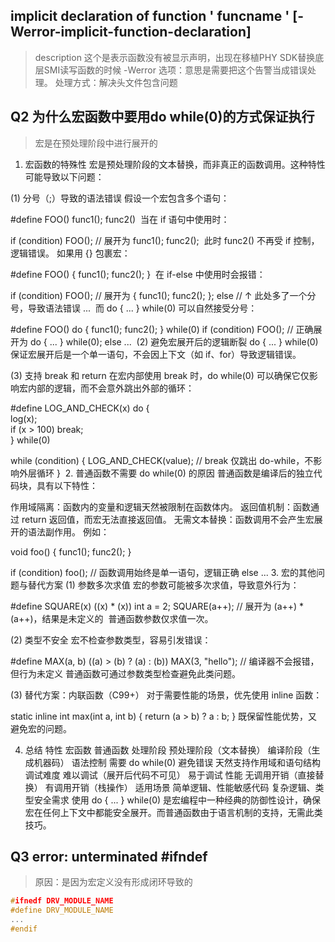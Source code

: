 

## implicit declaration of function ' funcname  ' [-Werror-implicit-function-declaration]

>  description
这个是表示函数没有被显示声明，出现在移植PHY SDK替换底层SMI读写函数的时候
-Werror 选项：意思是需要把这个告警当成错误处理。
处理方式：解决头文件包含问题

## Q2 为什么宏函数中要用do while(0)的方式保证执行

> 宏是在预处理阶段中进行展开的

1. 宏函数的特殊性
宏是预处理阶段的文本替换，而非真正的函数调用。这种特性可能导致以下问题：

(1) 分号（;）导致的语法错误
假设一个宏包含多个语句：

#define FOO() func1(); func2()
​
当在 if 语句中使用时：

if (condition)
    FOO();  // 展开为 func1(); func2();
​
此时 func2() 不再受 if 控制，逻辑错误。
如果用 {} 包裹宏：

#define FOO() { func1(); func2(); }
​
在 if-else 中使用时会报错：

if (condition)
    FOO();  // 展开为 { func1(); func2(); };
else        // ↑ 此处多了一个分号，导致语法错误
    ...
​
而 do { ... } while(0) 可以自然接受分号：

#define FOO() do { func1(); func2(); } while(0)
if (condition)
    FOO();  // 正确展开为 do { ... } while(0);
else
    ...
​
(2) 避免宏展开后的逻辑断裂
do { ... } while(0) 保证宏展开后是一个单一语句，不会因上下文（如 if、for）导致逻辑错误。

(3) 支持 break 和 return
在宏内部使用 break 时，do while(0) 可以确保它仅影响宏内部的逻辑，而不会意外跳出外部的循环：

#define LOG_AND_CHECK(x) do { \
    log(x); \
    if (x > 100) break; \
} while(0)

while (condition) {
    LOG_AND_CHECK(value);  // break 仅跳出 do-while，不影响外层循环
}
​
2. 普通函数不需要 do while(0) 的原因
普通函数是编译后的独立代码块，具有以下特性：

作用域隔离：函数内的变量和逻辑天然被限制在函数体内。
返回值机制：函数通过 return 返回值，而宏无法直接返回值。
无需文本替换：函数调用不会产生宏展开的语法副作用。
例如：

void foo() {
    func1();
    func2();
}

if (condition)
    foo();  // 函数调用始终是单一语句，逻辑正确
else
    ...
​
3. 宏的其他问题与替代方案
(1) 参数多次求值
宏的参数可能被多次求值，导致意外行为：

#define SQUARE(x) ((x) * (x))
int a = 2;
SQUARE(a++);  // 展开为 (a++) * (a++)，结果是未定义的
​
普通函数参数仅求值一次。

(2) 类型不安全
宏不检查参数类型，容易引发错误：

#define MAX(a, b) ((a) > (b) ? (a) : (b))
MAX(3, "hello");  // 编译器不会报错，但行为未定义
​
普通函数可通过参数类型检查避免此类问题。

(3) 替代方案：内联函数（C99+）
对于需要性能的场景，优先使用 inline 函数：

static inline int max(int a, int b) {
    return (a > b) ? a : b;
}
​
既保留性能优势，又避免宏的问题。

4. 总结
特性	宏函数	普通函数
处理阶段	预处理阶段（文本替换）	编译阶段（生成机器码）
语法控制	需要 do while(0) 避免错误	天然支持作用域和语句结构
调试难度	难以调试（展开后代码不可见）	易于调试
性能	无调用开销（直接替换）	有调用开销（栈操作）
适用场景	简单逻辑、性能敏感代码	复杂逻辑、类型安全需求
使用 do { ... } while(0) 是宏编程中一种经典的防御性设计，确保宏在任何上下文中都能安全展开。而普通函数由于语言机制的支持，无需此类技巧。

## Q3 error: unterminated #ifndef
> 原因：是因为宏定义没有形成闭环导致的

```c
#ifnedf DRV_MODULE_NAME
#define DRV_MODULE_NAME
...
#endif
```